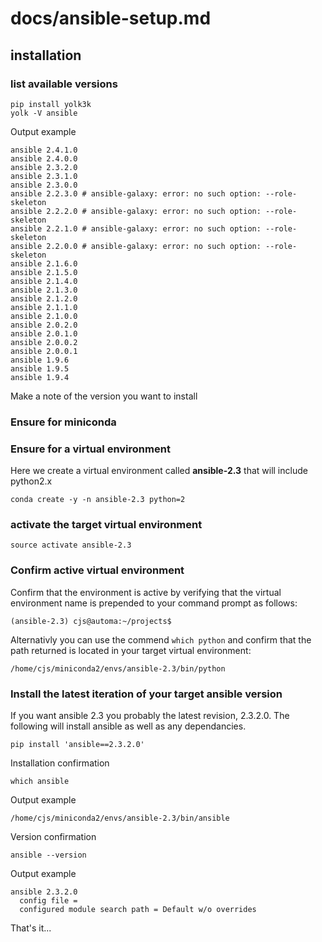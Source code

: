 # docs/ansible-setup.md

## installation

### list available versions

```shell
pip install yolk3k
yolk -V ansible
```

Output example

```shell
ansible 2.4.1.0
ansible 2.4.0.0
ansible 2.3.2.0
ansible 2.3.1.0
ansible 2.3.0.0
ansible 2.2.3.0	# ansible-galaxy: error: no such option: --role-skeleton
ansible 2.2.2.0	# ansible-galaxy: error: no such option: --role-skeleton
ansible 2.2.1.0 # ansible-galaxy: error: no such option: --role-skeleton
ansible 2.2.0.0 # ansible-galaxy: error: no such option: --role-skeleton
ansible 2.1.6.0
ansible 2.1.5.0
ansible 2.1.4.0
ansible 2.1.3.0
ansible 2.1.2.0
ansible 2.1.1.0
ansible 2.1.0.0
ansible 2.0.2.0
ansible 2.0.1.0
ansible 2.0.0.2
ansible 2.0.0.1
ansible 1.9.6
ansible 1.9.5
ansible 1.9.4
```

Make a note of the version you want to install

### Ensure for miniconda

### Ensure for a virtual environment

Here we create a virtual environment called **ansible-2.3** that will include python2.x

```shell
conda create -y -n ansible-2.3 python=2
```

### activate the target virtual environment

```shell
source activate ansible-2.3
```

### Confirm active virtual environment

Confirm that the environment is active by verifying that the virtual environment name is prepended to your command prompt as follows:

```shell
(ansible-2.3) cjs@automa:~/projects$ 
```

Alternativly you can use the commend `which python` and confirm that the path returned is located in your target virtual environment:

```shell
/home/cjs/miniconda2/envs/ansible-2.3/bin/python
```

### Install the latest iteration of your target ansible version

If you want ansible 2.3 you probably the latest revision, 2.3.2.0. The following will install ansible as well as any dependancies.

```shell
pip install 'ansible==2.3.2.0' 
```

Installation confirmation

```shell
which ansible
```

Output example

```shell
/home/cjs/miniconda2/envs/ansible-2.3/bin/ansible
```

Version confirmation

```shell
ansible --version
```

Output example

```shell
ansible 2.3.2.0
  config file = 
  configured module search path = Default w/o overrides
```

That's it...

